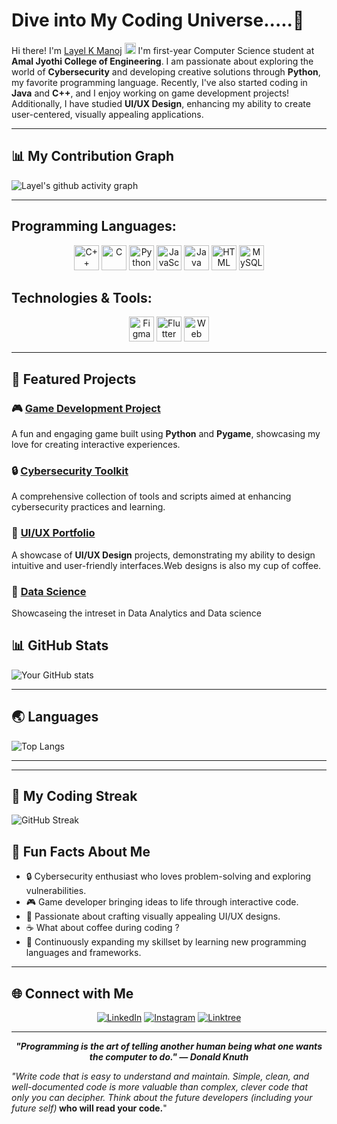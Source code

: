   # Dive into My Coding Universe.....🚀
 
Hi there! I'm  <a href="https://www.linkedin.com/in/layelkmanoj/">Layel K Manoj</a> <img src="https://media.giphy.com/media/hvRJCLFzcasrR4ia7z/giphy.gif" width="18px"> I'm first-year Computer Science student at <STRONG>Amal Jyothi College of Engineering</strong>. I am passionate about exploring the world of **Cybersecurity** and developing creative solutions through **Python**, my favorite programming language. Recently, I've also started coding in **Java** and **C++**, and I enjoy working on game development projects! Additionally, I have studied **UI/UX Design**, enhancing my ability to create user-centered, visually appealing applications.

---

## 📊 My Contribution Graph

![Layel's github activity graph](https://github-readme-activity-graph.vercel.app/graph?username=LAYELKMANOJ&theme=merko&height=300)

  
---
 ## **Programming Languages:**

<p align="center">
  <img src="https://img.icons8.com/color/48/000000/c-plus-plus-logo.png" alt="C++" width="40" height="40">
  <img src="https://img.icons8.com/color/48/000000/c-programming.png" alt="C" width="40" height="40">
  <img src="https://img.icons8.com/color/48/000000/python.png" alt="Python" width="40" height="40">
  <img src="https://img.icons8.com/color/48/000000/javascript.png" alt="JavaScript" width="40" height="40">
  <img src="https://img.icons8.com/color/48/000000/java-coffee-cup-logo.png" alt="Java" width="40" height="40">
  <img src="https://img.icons8.com/color/48/000000/html-5--v1.png" alt="HTML" width="40" height="40">
  <img src="https://img.icons8.com/color/48/000000/mysql-logo.png" alt="MySQL" width="40" height="40">
  
</p>


## **Technologies & Tools:**

<p align="center">
  <img src="https://img.icons8.com/color/48/000000/figma.png" alt="Figma" width="40" height="40">
  <img src="https://img.icons8.com/color/48/000000/flutter.png" alt="Flutter" width="40" height="40">
  <img src="https://img.icons8.com/color/48/000000/web-design.png" alt="Web Design" width="40" height="40">  
</p>
</div>

---

## 🎨 Featured Projects

### 🎮 [Game Development Project](https://github.com/LAYELKMANOJ)
A fun and engaging game built using **Python** and **Pygame**, showcasing my love for creating interactive experiences. 

### 🔒 [Cybersecurity Toolkit](https://github.com/LAYELKMANOJ)
A comprehensive collection of tools and scripts aimed at enhancing cybersecurity practices and learning.

### 🎨 [UI/UX Portfolio](https://github.com/LAYELKMANOJ)
A showcase of **UI/UX Design** projects, demonstrating my ability to design intuitive and user-friendly interfaces.Web designs is also my cup of coffee.

### 📁 [Data Science](https://github.com/LAYELKMANOJ/Data-Science)
 Showcaseing the intreset in Data Analytics and Data science


## 📊 GitHub Stats

![Your GitHub stats](https://github-readme-stats.vercel.app/api?username=LAYELKMANOJ&show_icons=true&theme=merko)




---

## 🌏 Languages

![Top Langs](https://github-readme-stats.vercel.app/api/top-langs/?username=LAYELKMANOJ&layout=compact&theme=merko)


---
---
## 🎯 My Coding Streak


<div align="left">
 
 ![GitHub Streak](https://streak-stats.demolab.com/?user=LAYELKMANOJ&theme=merko)
 
</div>

## 🌟 Fun Facts About Me

- 🔒 Cybersecurity enthusiast who loves problem-solving and exploring vulnerabilities.  
- 🎮 Game developer bringing ideas to life through interactive code.  
- 🎨 Passionate about crafting visually appealing UI/UX designs.  
- ☕ What about coffee during coding ?  
- 🚀 Continuously expanding my skillset by learning new programming languages and frameworks.

---




## 🌐 Connect with Me

<div align="center">

[![LinkedIn](https://img.shields.io/badge/LinkedIn-0077B5?style=for-the-badge&logo=linkedin&logoColor=white)](https://linkedin.com/in/layelkmanoj) [![Instagram](https://img.shields.io/badge/Instagram-%23E4405F?style=for-the-badge&logo=instagram&logoColor=white)](https://instagram.com/layel_k_manoj) [![Linktree](https://img.shields.io/badge/Linktree-%2300FF00?style=for-the-badge&logo=linktree&logoColor=white)](https://linktr.ee/layelkmanoj)
  

</div>


---

<div align='center'>
  
  <strong><em>"Programming is the art of telling another human being what one wants the computer to do." — Donald Knuth</em></strong>

</div>



<i>"Write code that is easy to understand and maintain. Simple, clean, and well-documented code is more valuable than complex, clever code that only you can decipher. Think about the future developers (including your future self)</i><b> who will read your code.</b>"



